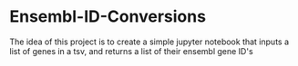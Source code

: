 # Ensembl-ID-Conversions
The idea of this project is to create a simple jupyter notebook that inputs a list of genes in a tsv, and returns a list of their ensembl gene ID's
